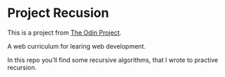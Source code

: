 # Project Recusion

This is a project from [The Odin Project](https://www.theodinproject.com/courses/ruby-programming/lessons/recursion?ref=lnav).

A web curriculum for learing web development.

In this repo you'll find some recursive algorithms, that I wrote to
practive recursion.


